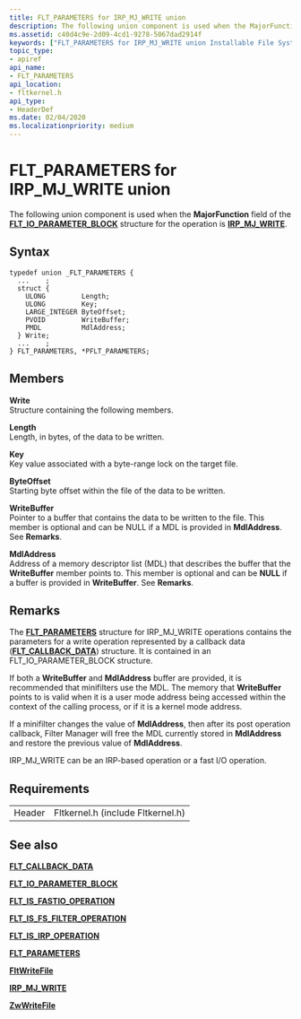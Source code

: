 ```yaml
---
title: FLT_PARAMETERS for IRP_MJ_WRITE union
description: The following union component is used when the MajorFunction field of the FLT_IO_PARAMETER_BLOCK structure for the operation is IRP_MJ_WRITE.
ms.assetid: c40d4c9e-2d09-4cd1-9278-5067dad2914f
keywords: ["FLT_PARAMETERS for IRP_MJ_WRITE union Installable File System Drivers", "FLT_PARAMETERS union Installable File System Drivers", "PFLT_PARAMETERS union pointer Installable File System Drivers"]
topic_type:
- apiref
api_name:
- FLT_PARAMETERS
api_location:
- fltkernel.h
api_type:
- HeaderDef
ms.date: 02/04/2020
ms.localizationpriority: medium
---
```


# FLT_PARAMETERS for IRP_MJ_WRITE union

The following union component is used when the **MajorFunction** field of the [**FLT_IO_PARAMETER_BLOCK**](https://docs.microsoft.com/windows-hardware/drivers/ddi/fltkernel/ns-fltkernel-_flt_io_parameter_block) structure for the operation is [**IRP_MJ_WRITE**](irp-mj-write.md).

## Syntax

```ManagedCPlusPlus
typedef union _FLT_PARAMETERS {
  ...    ;
  struct {
    ULONG         Length;
    ULONG         Key;
    LARGE_INTEGER ByteOffset;
    PVOID         WriteBuffer;
    PMDL          MdlAddress;
  } Write;
  ...    ;
} FLT_PARAMETERS, *PFLT_PARAMETERS;
```

## Members

**Write**  
Structure containing the following members.

**Length**  
Length, in bytes, of the data to be written.

**Key**  
Key value associated with a byte-range lock on the target file.

**ByteOffset**  
Starting byte offset within the file of the data to be written.

**WriteBuffer**  
Pointer to a buffer that contains the data to be written to the file. This member is optional and can be NULL if a MDL is provided in **MdlAddress**. See **Remarks**.

**MdlAddress**  
Address of a memory descriptor list (MDL) that describes the buffer that the **WriteBuffer** member points to. This member is optional and can be **NULL** if a buffer is provided in **WriteBuffer**. See **Remarks**.

## Remarks

The [**FLT_PARAMETERS**](https://docs.microsoft.com/windows-hardware/drivers/ddi/fltkernel/ns-fltkernel-_flt_parameters) structure for IRP_MJ_WRITE operations contains the parameters for a write operation represented by a callback data ([**FLT_CALLBACK_DATA**](https://docs.microsoft.com/windows-hardware/drivers/ddi/fltkernel/ns-fltkernel-_flt_callback_data)) structure. It is contained in an FLT_IO_PARAMETER_BLOCK structure.

If both a **WriteBuffer** and **MdlAddress** buffer are provided, it is recommended that minifilters use the MDL. The memory that **WriteBuffer** points to is valid when it is a user mode address being accessed within the context of the calling process, or if it is a kernel mode address.

If a minifilter changes the value of **MdlAddress**, then after its post operation callback, Filter Manager will free the MDL currently stored in **MdlAddress** and restore the previous value of **MdlAddress**.

IRP_MJ_WRITE can be an IRP-based operation or a fast I/O operation.

## Requirements

|   |   |
| - | - |
| Header | Fltkernel.h (include Fltkernel.h) |

## See also

[**FLT_CALLBACK_DATA**](https://docs.microsoft.com/windows-hardware/drivers/ddi/fltkernel/ns-fltkernel-_flt_callback_data)

[**FLT_IO_PARAMETER_BLOCK**](https://docs.microsoft.com/windows-hardware/drivers/ddi/fltkernel/ns-fltkernel-_flt_io_parameter_block)

[**FLT_IS_FASTIO_OPERATION**](https://docs.microsoft.com/windows-hardware/drivers/ddi/index)

[**FLT_IS_FS_FILTER_OPERATION**](https://docs.microsoft.com/previous-versions/ff544648(v=vs.85))

[**FLT_IS_IRP_OPERATION**](https://docs.microsoft.com/previous-versions/ff544654(v=vs.85))

[**FLT_PARAMETERS**](https://docs.microsoft.com/windows-hardware/drivers/ddi/fltkernel/ns-fltkernel-_flt_parameters)

[**FltWriteFile**](https://docs.microsoft.com/windows-hardware/drivers/ddi/fltkernel/nf-fltkernel-fltwritefile)

[**IRP_MJ_WRITE**](irp-mj-write.md)

[**ZwWriteFile**](https://docs.microsoft.com/windows-hardware/drivers/ddi/ntifs/nf-ntifs-ntwritefile)
